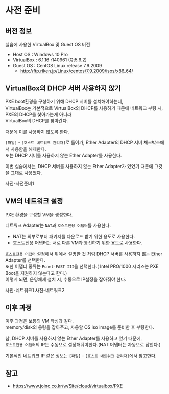 # 사전 준비

## 버전 정보
실습에 사용한 VirtualBox 및 Guest OS 버전

- Host OS : Windows 10 Pro
- VirtualBox : 6.1.16 r140961 (Qt5.6.2)
- Guest OS : CentOS Linux release 7.9.2009
  - http://ftp.riken.jp/Linux/centos/7.9.2009/isos/x86_64/


## VirtualBox의 DHCP 서버 사용하지 않기

PXE boot환경을 구성하기 위해 DHCP 서버를 설치해야하는데, <br>
VirtualBox는 기본적으로 VirtualBox의 DHCP를 사용하기 때문에 네트워크 부팅 시, PXE의 DHCP를 찾아가는게 아니라<br>
VirtualBox의 DHCP를 찾아간다.

때문에 이를 사용하지 않도록 한다.

`[파일]` - `[호스트 네트워크 관리자]`로 들어가, Ether Adapter의 DHCP 서버 체크박스에서 사용함을 해제한다.<br>
또는 DHCP 서버를 사용하지 않는 Ether Adapter를 사용한다.

이번 실습에서는, DHCP 서버를 사용하지 않는 Ether Adapter가 있었기 때문에 그것을 그대로 사용했다.

사진-사전준비1

## VM의 네트워크 설정
PXE 환경을 구성할 VM을 생성한다.

네트워크 Adapter는 `NAT`과 `호스트전용 어댑터`를 사용한다.
- NAT는 외부로부터 패키지를 다운로드 받기 위한 용도로 사용한다.
- 호스트전용 어댑터는 서로 다른 VM과 통신하기 위한 용도로 사용한다.

`호스트전용 어댑터` 설정에서 위에서 설명한 것 처럼 DHCP 서버를 사용하지 않는 Ether Adapter를 선택한다.<br>
또한 어댑터 종류는 `Pcnet-FAST III`을 선택한다.( Intel PRO/1000 시리즈는 PXE Boot을 지원하지 않는다고 한다.)<br>
이렇게 되면, 운영체제 설치 시, 수동으로 IP설정을 잡아줘야 한다.

사진-네트워크1
사진-네트워크2

## 이후 과정
이후 과정은 보통의 VM 작성과 같다.<br>
memory/disk의 용량을 잡아주고, 사용할 OS iso image를 준비한 후 부팅한다.

참, DHCP 서버를 사용하지 않는 Ether Adapter를 사용하고 있기 때문에, <br>
`호스트전용 어댑터`의 IP는 수동으로 설정해줘야한다.(NAT 어댑터는 자동으로 잡힌다.)

기본적인 네트워크 IP 같은 정보는 `[파일]` - `[호스트 네트워크 관리자]`에서 참고한다.

## 참고
- https://www.joinc.co.kr/w/Site/cloud/virtualbox/PXE


